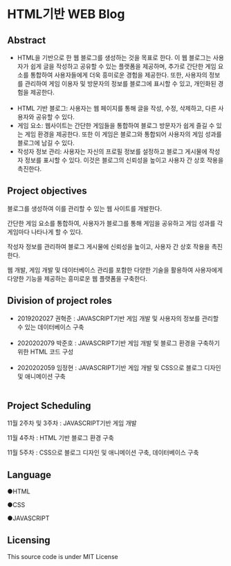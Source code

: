 # HTML기반 WEB Blog

## Abstract
<ul>
  <li>HTML을 기반으로 한 웹 블로그를 생성하는 것을 목표로 한다. 이 웹 블로그는 사용자가 쉽게 글을 작성하고 공유할 수 있는 플랫폼을 제공하며, 추가로 간단한 게임 요소를 통합하여 사용자들에게 더욱 흥미로운 경험을 제공한다.
또한, 사용자의 정보를 관리하여 게임 이용자 및 방문자의 정보를 블로그에 표시할 수 있고, 개인화된 경험을 제공한다.</li>
  <br>
  <li>HTML 기반 블로그: 사용자는 웹 페이지를 통해 글을 작성, 수정, 삭제하고, 다른 사용자와 공유할 수 있다.</li>
  <li>게임 요소: 웹사이트는 간단한 게임들을 통합하여 블로그 방문자가 쉽게 즐길 수 있는 게임 환경을 제공한다. 또한 이 게임은 블로그와 통합되어 사용자의 게임 성과를 블로그에 남길 수 있다.</li>
  <li>작성자 정보 관리: 사용자는 자신의 프로필 정보를 설정하고 블로그 게시물에 작성자 정보를 표시할 수 있다. 이것은 블로그의 신뢰성을 높이고 사용자 간 상호 작용을 촉진한다.</li>
</ul>


## Project objectives
블로그를 생성하여 이를 관리할 수 있는 웹 사이트를 개발한다.

간단한 게임 요소를 통합하여, 사용자가 블로그를 통해 게임을 공유하고 게임 성과를 각 게임마다 나타나게 할 수 있다.

작성자 정보를 관리하여 블로그 게시물에 신뢰성을 높이고, 사용자 간 상호 작용을 촉진한다.

웹 개발, 게임 개발 및 데이터베이스 관리를 포함한 다양한 기술을 활용하여 사용자에게 다양한 기능을 제공하는 흥미로운 웹 플랫폼을 구축한다.

## Division of project roles
<ul>
  <li>2019202027 권혁준 : JAVASCRIPT기반 게임 개발 및 사용자의 정보를 관리할 수 있는 데이터베이스 구축</li><br>
  <li>2020202079 박준호 : JAVASCRIPT기반 게임 개발 및 블로그 환경을 구축하기 위한 HTML 코드 구성</li><br>
  <li>2020202059 임정현 : JAVASCRIPT기반 게임 개발 및 CSS으로 블로그 디자인 및 애니메이션 구축</li><br>
</ul>



## Project Scheduling
11월 2주차 및 3주차 : JAVASCRIPT기반 게임 개발

11월 4주차 : HTML 기반 블로그 환경 구축

11월 5주차 : CSS으로 블로그 디자인 및 애니메이션 구축, 데이터베이스 구축

## Language
●HTML

●CSS

●JAVASCRIPT

## Licensing
This source code is under MIT License
